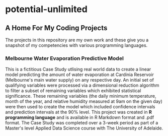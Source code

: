 # potential-unlimited
## A Home For My Coding Projects

The projects in this repository are my own work and these give you a snapshot of my competencies with various programming languages.

### Melbourne Water Evaporation Predictive Model

This is a fictitious Case Study utlising real world data to create a linear model predicting the amount of water evaporation at Cardinia Reservoir (Melbourne's main water supply) on any respective day. An initial set of qualifying variables were processed via a dimensional reduction algorithm to filter a subset of remaining variables which exhibited statistical significance. These remaining variables (the daily minimum temperature, month of the year, and relative humidity measured at 9am on the given day) were then used to create the model which included confidence intervals and prediction intervals at the 90% level. This project was created in **R programming language** and is available in R Markdown format and .pdf format. The Case Study was completed over a 3-week period as part of a Master's level Applied Data Science course with The University of Adelaide.
